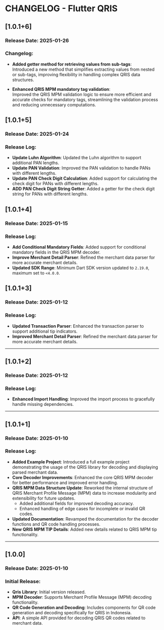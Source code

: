 # CHANGELOG - Flutter QRIS

## [1.0.1+6]

### Release Date: 2025-01-26

### Changelog:

- **Added getter method for retrieving values from sub-tags**:  
  Introduced a new method that simplifies extracting values from nested or sub-tags, improving flexibility in handling complex QRIS data structures.

- **Enhanced QRIS MPM mandatory tag validation**:  
  Improved the QRIS MPM validation logic to ensure more efficient and accurate checks for mandatory tags, streamlining the validation process and reducing unnecessary computations.

## [1.0.1+5]

### Release Date: 2025-01-24

### Release Log:

- **Update Luhn Algorithm**: Updated the Luhn algorithm to support additional PAN lengths.
- **Update PAN Validation**: Improved the PAN validation to handle PANs with different lengths.
- **Update PAN Check Digit Calculation**: Added support for calculating the check digit for PANs with different lengths.
- **ADD PAN Check Digit String Getter**: Added a getter for the check digit string for PANs with different lengths.

## [1.0.1+4]

### Release Date: 2025-01-15

### Release Log:

- **Add Conditional Mandatory Fields**: Added support for conditional mandatory fields in the QRIS MPM decoder.
- **Improve Merchant Detail Parser**: Refined the merchant data parser for more accurate merchant details.
- **Updated SDK Range**: Minimum Dart SDK version updated to `2.19.0`, maximum set to `<4.0.0`.

## [1.0.1+3]

### Release Date: 2025-01-12

### Release Log:

- **Updated Transaction Parser**: Enhanced the transaction parser to support additional tip indicators.
- **Improved Merchant Detail Parser**: Refined the merchant data parser for more accurate merchant details.

---

## [1.0.1+2]

### Release Date: 2025-01-12

### Release Log:

- **Enhanced Import Handling**: Improved the import process to gracefully handle missing dependencies.

---

## [1.0.1+1]

### Release Date: 2025-01-10

### Release Log:

- **Added Example Project**: Introduced a full example project demonstrating the usage of the QRIS library for decoding and displaying parsed merchant data.
- **Core Decoder Improvements**: Enhanced the core QRIS MPM decoder for better performance and improved error handling.
- **QRIS MPM Data Structure Update**: Reworked the internal structure of QRIS Merchant Profile Message (MPM) data to increase modularity and extensibility for future updates.
  - Added additional fields for improved decoding accuracy.
  - Enhanced handling of edge cases for incomplete or invalid QR codes.
- **Updated Documentation**: Revamped the documentation for the decoder functions and QR code handling processes.
- **New QRIS MPM TIP Details**: Added new details related to QRIS MPM tip functionality.

---

## [1.0.0]

### Release Date: 2025-01-10

### Initial Release:

- **Qris Library**: Initial version released.
- **MPM Decoder**: Supports Merchant Profile Message (MPM) decoding functionality.
- **QR Code Generation and Decoding**: Includes components for QR code generation and decoding specifically for QRIS in Indonesia.
- **API**: A simple API provided for decoding QRIS QR codes related to merchant data.

